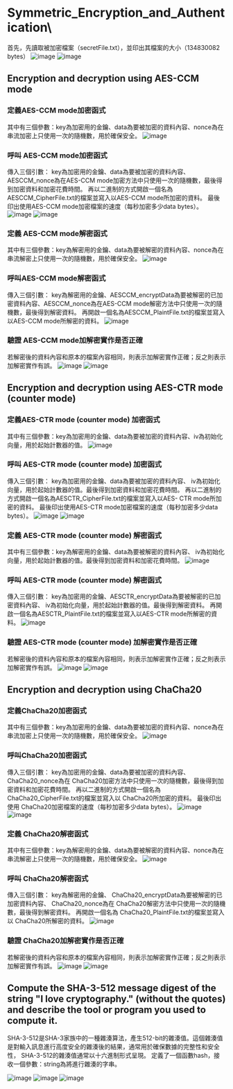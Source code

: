 # Symmetric_Encryption_and_Authentication\
首先，先讀取被加密檔案（secretFile.txt），並印出其檔案的大小（134830082 bytes）
![image](https://github.com/user-attachments/assets/f0962ee1-349c-40e9-995b-a344ff4fc3d9)
![image](https://github.com/user-attachments/assets/e92092d3-6c92-4d7f-b4b8-9b0353bb0cee)

## Encryption and decryption using AES-CCM mode
### 定義AES-CCM mode加密函式
其中有三個參數：key為加密用的金鑰、data為要被加密的資料內容、nonce為在串流加密上只使用一次的隨機數，用於確保安全。
![image](https://github.com/user-attachments/assets/6020e3f4-75cb-414d-a661-16a7799db0cd)

### 呼叫 AES-CCM mode加密函式
傳入三個引數： key為加密用的金鑰、data為要被加密的資料內容、AESCCM_nonce為在AES-CCM mode加密方法中只使用一次的隨機數，最後得到加密資料和加密花費時間。
再以二進制的方式開啟一個名為AESCCM_CipherFile.txt的檔案並寫入以AES-CCM mode所加密的資料。
最後印出使用AES-CCM mode加密檔案的速度（每秒加密多少data bytes）。
![image](https://github.com/user-attachments/assets/02cae0c7-6e55-4ef5-a0ee-22f12991e184)
![image](https://github.com/user-attachments/assets/258124fd-220b-433e-9c1a-4b4493a9b03e)

### 定義 AES-CCM mode解密函式
其中有三個參數：key為解密用的金鑰、data為要被解密的資料內容、nonce為在串流解密上只使用一次的隨機數，用於確保安全。
![image](https://github.com/user-attachments/assets/bcd7be69-e000-4902-a7e8-bcaa8775a9b2)

### 呼叫AES-CCM mode解密函式
傳入三個引數： key為解密用的金鑰、AESCCM_encryptData為要被解密的已加密資料內容、AESCCM_nonce為在AES-CCM mode解密方法中只使用一次的隨機數，最後得到解密資料。
再開啟一個名為AESCCM_PlaintFile.txt的檔案並寫入以AES-CCM mode所解密的資料。
![image](https://github.com/user-attachments/assets/5bdd6af0-d95c-4a3c-8f8e-a6d6ec23d7e9)

### 驗證 AES-CCM mode加解密實作是否正確
若解密後的資料內容和原本的檔案內容相同，則表示加解密實作正確；反之則表示加解密實作有誤。
![image](https://github.com/user-attachments/assets/fe5ede5c-e48c-4e86-9f93-fdbb2e26f70a)
![image](https://github.com/user-attachments/assets/ee5d9590-80e5-4319-b787-417e558298c6)


## Encryption and decryption using AES-CTR mode (counter mode)
### 定義AES-CTR mode (counter mode) 加密函式
其中有三個參數：key為加密用的金鑰、data為要被加密的資料內容、iv為初始化向量，用於起始計數器的值。
![image](https://github.com/user-attachments/assets/e96ee648-64e7-4d7f-bed2-33eb8ae44dbb)

### 呼叫 AES-CTR mode (counter mode) 加密函式
傳入三個引數： key為加密用的金鑰、data為要被加密的資料內容、 iv為初始化向量，用於起始計數器的值。最後得到加密資料和加密花費時間。
再以二進制的方式開啟一個名為AESCTR_CipherFile.txt的檔案並寫入以AES- CTR mode所加密的資料。
最後印出使用AES-CTR mode加密檔案的速度（每秒加密多少data bytes）。
![image](https://github.com/user-attachments/assets/ad16c053-53a3-4a35-a110-53fd3d38c758)
![image](https://github.com/user-attachments/assets/fd324cb1-7e29-49d1-afa2-ab3345c6859c)


### 定義 AES-CTR mode (counter mode) 解密函式
其中有三個參數：key為解密用的金鑰、data為要被解密的資料內容、 iv為初始化向量，用於起始計數器的值。最後得到加密資料和加密花費時間。
![image](https://github.com/user-attachments/assets/715b200a-cfa2-4587-b813-9ec532da837d)

### 呼叫 AES-CTR mode (counter mode) 解密函式
傳入三個引數： key為加密用的金鑰、AESCTR_encryptData為要被解密的已加密資料內容、 iv為初始化向量，用於起始計數器的值。最後得到解密資料。
再開啟一個名為AESCTR_PlaintFile.txt的檔案並寫入以AES-CTR mode所解密的資料。
![image](https://github.com/user-attachments/assets/269d1d6a-e55b-4a24-a052-dacd4f671093)

### 驗證 AES-CTR mode (counter mode) 加解密實作是否正確
若解密後的資料內容和原本的檔案內容相同，則表示加解密實作正確；反之則表示加解密實作有誤。
![image](https://github.com/user-attachments/assets/16b49eb5-a118-45b3-9b34-f5ee0d8604f5)
![image](https://github.com/user-attachments/assets/89f06b29-6ac4-4743-a816-bfff0a967eb9)


## Encryption and decryption using ChaCha20
### 定義ChaCha20加密函式
其中有三個參數：key為加密用的金鑰、data為要被加密的資料內容、nonce為在串流加密上只使用一次的隨機數，用於確保安全。
![image](https://github.com/user-attachments/assets/7d1be430-09b7-48e4-9b70-58e7f5c4915c)

### 呼叫ChaCha20加密函式
傳入三個引數： key為加密用的金鑰、data為要被加密的資料內容、 ChaCha20_nonce為在 ChaCha20加密方法中只使用一次的隨機數，最後得到加密資料和加密花費時間。
再以二進制的方式開啟一個名為 ChaCha20_CipherFile.txt的檔案並寫入以 ChaCha20所加密的資料。
最後印出使用 ChaCha20加密檔案的速度（每秒加密多少data bytes）。
![image](https://github.com/user-attachments/assets/846a2830-a7e9-488c-8b49-6af04253b04a)
![image](https://github.com/user-attachments/assets/a0439e60-91ae-48f0-b02d-ccb9a5a39d8b)

### 定義 ChaCha20解密函式
其中有三個參數：key為解密用的金鑰、data為要被解密的資料內容、nonce為在串流解密上只使用一次的隨機數，用於確保安全。
![image](https://github.com/user-attachments/assets/e33d8c48-f0d7-4905-b7a7-463c48d508a1)

### 呼叫 ChaCha20解密函式
傳入三個引數： key為解密用的金鑰、 ChaCha20_encryptData為要被解密的已加密資料內容、 ChaCha20_nonce為在 ChaCha20解密方法中只使用一次的隨機數，最後得到解密資料。
再開啟一個名為 ChaCha20_PlaintFile.txt的檔案並寫入以 ChaCha20所解密的資料。
![image](https://github.com/user-attachments/assets/1dc9fd8e-56af-49f1-ac69-91fd366e3897)

### 驗證 ChaCha20加解密實作是否正確
若解密後的資料內容和原本的檔案內容相同，則表示加解密實作正確；反之則表示加解密實作有誤。
![image](https://github.com/user-attachments/assets/18104908-416b-4851-8ce3-d0cbcb1e6443)
![image](https://github.com/user-attachments/assets/452e2f00-601d-4a24-ae28-40577700a289)

## Compute the SHA-3-512 message digest of the string "I love cryptography." (without the quotes) and describe the tool or program you used to compute it.
SHA-3-512是SHA-3家族中的一種雜湊算法，產生512-bit的雜湊值。這個雜湊值是對輸入訊息進行高度安全的雜湊後的結果，通常用於確保數據的完整性和安全性， SHA-3-512的雜湊值通常以十六進制形式呈現。
定義了一個函數hash，接收一個參數：string為將進行雜湊的字串。

![image](https://github.com/user-attachments/assets/4ba2ffef-7471-46f4-a006-58753f75c8a7)
![image](https://github.com/user-attachments/assets/798e224e-37b2-4c62-8c86-afa9b84d1015)
![image](https://github.com/user-attachments/assets/2d21c230-9884-420d-b97f-bfff580cc6b3)



